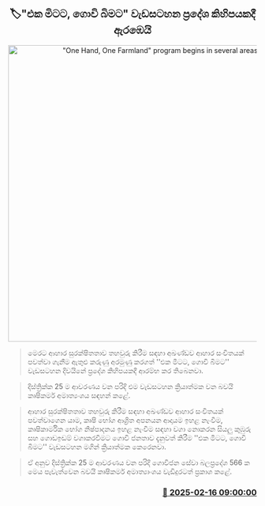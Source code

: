 <p align='center'><b><h2 align='center' title='"One Hand, One Farmland" program begins in several areas'>🏷"එක මිටට, ගොවි බිමට" වැඩසටහන ප්‍රදේශ කිහිපයකදී ඇරඹෙයි</h2></b></p>
<p align='center'><img src='https://helakuru.sgp1.cdn.digitaloceanspaces.com/esana/images/lib/govi-gatalu[1].jpg' width='600' alt='"One Hand, One Farmland" program begins in several areas'></p>

> මෙරට ආහාර සුරක්ෂිතතාව තහවුරු කිරීම සඳහා අඛණ්ඩව ආහාර සංචිතයක් පවත්වා ගැනීම ඇතුළු කරුණු අරමුණු කරගත් ''එක මිටට, ගොවි බිමට'' වැඩසටහන දිවයිනේ ප්‍රදේශ කිහිපයකදී ආරම්භ කර තිබෙනවා.

> දිස්ත්‍රික්ක 25 ම ආවරණය වන පරිදි එම වැඩසටහන ක්‍රියාත්මක වන බවයි කෘෂිකර්ම අමාත්‍යංශය සඳහන් කළේ.

> ආහාර සුරක්ෂිතතාව තහවුරු කිරීම සඳහා අඛණ්ඩව ආහාර සංචිතයක් පවත්වාගෙන යාම, කෘෂි භෝග ආශ්‍රිත අපනයන ආදායම ඉහළ නැංවීම, කෘෂිකාර්මික භෝග නිෂ්පාදනය ඉහළ නැංවීම සඳහා වගා නොකරන සියලු කුඹුරු සහ ගොඩඉඩම් වගාකරවීමට ගොවි ජනතාව දැනුවත් කිරීම ''එක මිටට, ගොවි බිමට'' වැඩසටහන මගින් ක්‍රියාත්මක කෙරෙනවා.

> ඒ අනුව දිස්ත්‍රික්ක 25 ම ආවරණය වන පරිදි ගොවිජන සේවා බලප්‍රදේශ 566 ක මෙය පැවැත්වෙන බවයි කෘෂිකර්ම අමාත්‍යාංශය වැඩිදුරටත් ප්‍රකාශ කළේ.



<h3 align='right'><a href='https://www.helakuru.lk/esana/p/107491/'>📅 2025-02-16 09:00:00</a></h3>
